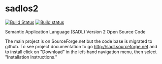 sadlos2
=======

[![Build Status](https://travis-ci.org/crapo/sadlos2.svg?branch=development)](https://travis-ci.org/crapo/sadlos2)
[![Build status](https://ci.appveyor.com/api/projects/status/293aewek023j2hom/branch/development?svg=true)](https://ci.appveyor.com/project/crapo/sadlos2/branch/development)

Semantic Application Language (SADL) Version 2 Open Source Code

The main project is on SourceForge.net but the code base is migrated to github. To see project documentation to go http://sadl.sourceforge.net and to install click on "Download" in the left-hand navigation menu, then select "Installation Instructions."
